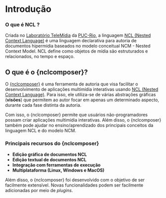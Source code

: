 # Introdução #

### O que é NCL ? ###
Criada no [Laboratório TeleMídia](http://www.telemidia.puc-rio.br) da
[PUC-Rio](http://www.puc-rio.br), a  linguagem
[NCL (Nested Context Language)](http://www.ncl.org.br)
é uma linguagem declarativa para autoria de documentos hipermídia baseados no
modelo conceitual NCM - Nested Context Model. NCL define como objetos de mídia
são estruturados e relacionados, no tempo e espaço.


## O que é o {nclcomposer}? ##

O [{nclcomposer}](http://composer.telemidia.puc-rio.br) é uma ferramenta de
autoria que visa facilitar o desenvolvimento de aplicações multimídia
interativas  usando [NCL (Nested Context Language)](http://www.ncl.org.br).
Para isso, ele utiliza-se de várias abstrações gráficas (__visões__) que
permitem ao autor focar em apenas um determinado aspecto, durante cada fase
distinta da autoria.

Com isso, o {nclcomposer} permite que usuários não-programadores possam criar
aplicações multimídia interativas.  Além disso, o {nclcomposer} também pode
ajudar no ensino/aprendizado dos principais conceitos da linguagem NCL e do
modelo NCM.


### Principais recursos do {nclcomposer} ###

  * **Edição gráfica de documentos NCL**
  * **Edição textual de documentos NCL**
  * **Integração com ferramentas de execução**
  * **Multiplataforma (Linux, Windows e MacOS)**

Além disso, o {nclcomposer} foi desenvolvido com o objetivo  de ser facilmente
extensível.   Novas funcionalidades podem ser facilmente adicionadas por meio
de  _plugins_.

